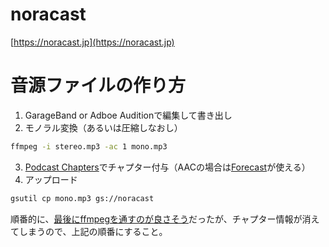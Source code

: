 # noracast

[https://noracast.jp](https://noracast.jp)

# 音源ファイルの作り方

1. GarageBand  or Adboe Auditionで編集して書き出し
2. モノラル変換（あるいは圧縮しなおし）
  ```sh
  ffmpeg -i stereo.mp3 -ac 1 mono.mp3
  ```
3. [Podcast Chapters](https://chaptersapp.com/)でチャプター付与（AACの場合は[Forecast](https://overcast.fm/forecast)が使える）
4. アップロード
  ```sh
  gsutil cp mono.mp3 gs://noracast
  ```

順番的に、[最後にffmpegを通すのが良さそう](https://gist.github.com/naokazuterada/5cb8798881a146faca790a2ff86415c7)だったが、チャプター情報が消えてしまうので、上記の順番にすること。